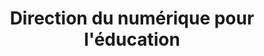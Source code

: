 ---
title: "Direction du numérique pour l'éducation"
description: "Organisation gouvernementale pour laquelle je travaille en alternance."
---